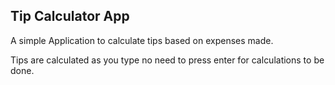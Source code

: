 ## Tip Calculator App

A simple Application to calculate tips based on expenses made.

Tips are calculated as you type no need to press enter for calculations to be done.

